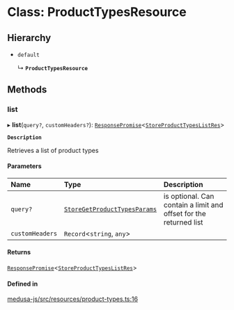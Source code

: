 # Class: ProductTypesResource

## Hierarchy

- `default`

  ↳ **`ProductTypesResource`**

## Methods

### list

▸ **list**(`query?`, `customHeaders?`): [`ResponsePromise`](../modules/internal.md#responsepromise)<[`StoreProductTypesListRes`](../modules/internal-40.md#storeproducttypeslistres)\>

**`Description`**

Retrieves a list of product types

#### Parameters

| Name | Type | Description |
| :------ | :------ | :------ |
| `query?` | [`StoreGetProductTypesParams`](internal-40.StoreGetProductTypesParams.md) | is optional. Can contain a limit and offset for the returned list |
| `customHeaders` | `Record`<`string`, `any`\> |  |

#### Returns

[`ResponsePromise`](../modules/internal.md#responsepromise)<[`StoreProductTypesListRes`](../modules/internal-40.md#storeproducttypeslistres)\>

#### Defined in

[medusa-js/src/resources/product-types.ts:16](https://github.com/cloudnepal/medusa/blob/dda886a7/packages/medusa-js/src/resources/product-types.ts#L16)
